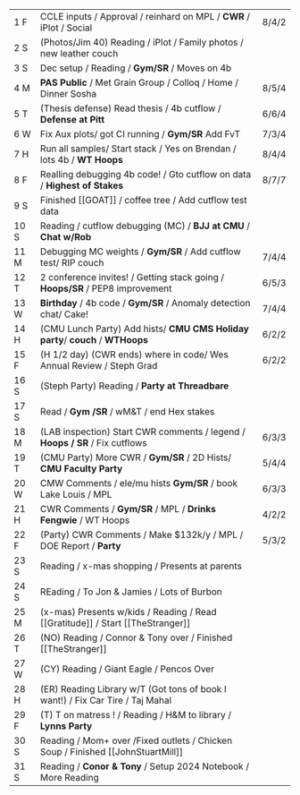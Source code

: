 |      |                                                                                 |       |
| ---- | ------------------------------------------------------------------------------- | ----- |
| 1  F | CCLE inputs / Approval / reinhard on MPL / **CWR** / iPlot / Social             | 8/4/2 |
| 2  S | (Photos/Jim 40) Reading / iPlot / Family photos / new leather couch             |       |
| 3  S | Dec setup / Reading / **Gym/SR** / Moves on 4b                                  |       |
| 4  M | **PAS Public** / Met Grain Group / Colloq / Home / Dinner Sosha                 | 8/5/4 |
| 5  T | (Thesis defense) Read thesis / 4b cutflow / **Defense at Pitt**                 | 6/6/4 |
| 6  W | Fix Aux plots/ got CI running / **Gym/SR** Add FvT                              | 7/3/4 |
| 7  H | Run all samples/ Start stack / Yes on Brendan / lots 4b / **WT Hoops**          | 8/4/4 |
| 8  F | Realling debugging 4b code! / Gto cutflow on data / **Highest of Stakes**       | 8/7/7 |
| 9  S | Finished [[GOAT]] / coffee tree / Add cutflow test data                         |       |
| 10 S | Reading / cutflow debugging (MC) / **BJJ at CMU** / **Chat w/Rob**              |       |
| 11 M | Debugging MC weights / **Gym/SR** / Add cutflow test/ RIP couch                 | 7/4/4 |
| 12 T | 2 conference invites! / Getting stack going / **Hoops/SR** / PEP8 improvement   | 6/5/3 |
| 13 W | **Birthday** / 4b code / **Gym/SR** / Anomaly detection chat/ Cake!             | 7/4/4 |
| 14 H | (CMU Lunch Party) Add hists/ **CMU CMS Holiday party**/ **couch** / **WTHoops** | 6/2/2 |
| 15 F | (H 1/2 day) (CWR ends) where in code/ Wes Annual Review / Steph Grad            | 6/2/2 |
| 16 S | (Steph Party) Reading / **Party at Threadbare**                                 |       |
| 17 S | Read / **Gym /SR** / wM&T / end Hex stakes                                      |       |
| 18 M | (LAB inspection) Start CWR comments / legend / **Hoops / SR** / Fix cutflows    | 6/3/3 |
| 19 T | (CMU Party) More CWR / **Gym/SR** / 2D Hists/ **CMU Faculty Party**             | 5/4/4 |
| 20 W | CMW Comments / ele/mu hists **Gym/SR** / book Lake Louis / MPL                  | 6/3/3 |
| 21 H | CWR Comments / **Gym/SR** / MPL / **Drinks Fengwie** / WT Hoops                 | 4/2/2 |
| 22 F | (Party) CWR Comments / Make $132k/y / MPL / DOE Report / **Party**              | 5/3/2 |
| 23 S | Reading / x-mas shopping / Presents at parents                                  |       |
| 24 S | REading / To Jon & Jamies / Lots of Burbon                                      |       |
| 25 M | (x-mas) Presents w/kids / Reading / Read [[Gratitude]] / Start [[TheStranger]]  |       |
| 26 T | (NO) Reading / Connor & Tony over / Finished [[TheStranger]]                    |       |
| 27 W | (CY) Reading / Giant Eagle / Pencos Over                                        |       |
| 28 H | (ER) Reading Library w/T (Got tons of book I want!) / Fix Car Tire / Taj Mahal  |       |
| 29 F | (T) T on matress ! / Reading / H&M to library / **Lynns Party**                 |       |
| 30 S | Reading / Mom+ over /Fixed outlets / Chicken Soup / Finished [[JohnStuartMill]] |       |
| 31 S | Reading / **Conor & Tony** / Setup 2024 Notebook / More Reading                 |       |


